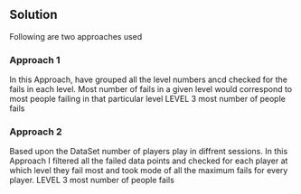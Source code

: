 ## Solution 
Following are two approaches used

### Approach 1

In this Approach, have grouped all the level numbers ancd checked for the fails in each level.
Most number of fails in a given level would correspond to most people failing in that particular level
LEVEL 3 most number of people fails
 

### Approach 2

Based upon the DataSet number of players play in diffrent sessions. In this Approach I filtered all the failed data points and checked for each player at which level they fail most and took mode of all the maximum fails for every player.
LEVEL 3 most number of people fails

 
